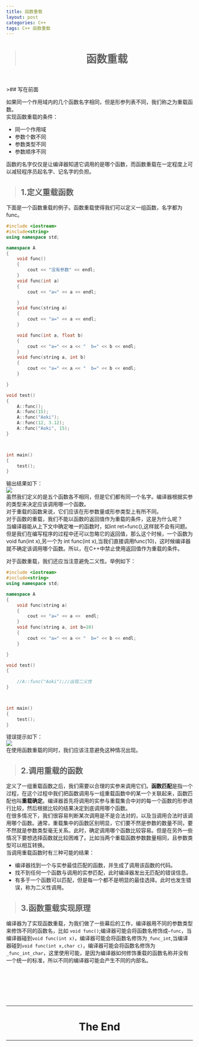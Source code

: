 ```yaml
---
title: 函数重载
layout: post
categories: C++
tags: C++ 函数重载
---
```

># <center>函数重载<center/>  

<br/>
<br/>
>## 写在前面 

如果同一个作用域内的几个函数名字相同，但是形参列表不同，我们称之为重载函数。   
实现函数重载的条件：  
- 同一个作用域
- 参数个数不同
- 参数类型不同
- 参数顺序不同

函数的名字仅仅是让编译器知道它调用的是哪个函数，而函数重载在一定程度上可以减轻程序员起名字、记名字的负担。   
>## 1.定义重载函数

下面是一个函数重载的例子。函数重载使得我们可以定义一组函数，名字都为func。  
```c++
#include <iostream>
#include<string>
using namespace std;

namespace A
{
	void func()
	{
		cout << "没有参数" << endl;
	}
	void func(int a)
	{
		cout << "a=" << a << endl;

	}
	void func(string a)
	{
		cout << "a=" << a << endl;
	}

	void func(int a, float b)
	{
		cout << "a=" << a << "  b=" << b << endl;
	}
	void func(string a, int b)
	{
		cout << "a=" << a << "  b=" << b << endl;
	}

}

void test()
{
	A::func();
	A::func(15);
	A::func("Aoki");
	A::func(12, 3.12);
	A::func("Aoki", 15);
}



int main()
{
	test();
}


```
输出结果如下：  
![](https://i.imgur.com/3VcHYjM.png)  
虽然我们定义的是五个函数各不相同，但是它们都有同一个名字。编译器根据实参的类型来决定应该调用哪一个函数。  
对于重载的函数来说，它们应该在形参数量或形参类型上有所不同。  
对于函数的重载，我们不能以函数的返回值作为重载的条件，这是为什么呢？  
当编译器能从上下文中确定唯一的函数时，如int ret=func(),这样就不会有问题。但是我们在编写程序的过程中还可以忽略它的返回值，那么这个时候，一个函数为 void fun(int x),另一个为 int func(int x),当我们直接调用func(10)，这时候编译器就不确定该调用哪个函数。所以，在C++中禁止使用返回值作为重载的条件。  

对于函数重载，我们还应当注意避免二义性。举例如下：  
```c++
#include <iostream>
#include<string>
using namespace std;

namespace A
{
	void func(string a)
	{
		cout << "a=" << a <<  endl;
	}
	void func(string a, int b=10)
	{
		cout << "a=" << a << "  b=" << b << endl;
	}

}

void test()
{
	
	//A::func("Aoki");//出现二义性
}



int main()
{
	test();
}
```
错误提示如下：  
![](https://i.imgur.com/7vIm1G8.png)  
在使用函数重载的同时，我们应该注意避免这种情况出现。  
>## 2.调用重载的函数

定义了一组重载函数之后，我们需要以合理的实参来调用它们。**函数匹配**是指一个过程，在这个过程中我们把函数调用与一组重载函数中的某一个关联起来，函数匹配也叫**重载确定**。编译器首先将调用的实参与重载集合中对的每一个函数的形参进行比较，然后根据比较的结果决定到底调用哪个函数。  
在很多情况下，我们很容易判断某次调用是不是合法对的，以及当调用合法时该调用哪个函数。通常，重载集中的函数区别明显，它们要不然是参数的数量不同，要不然就是参数类型毫无关系。此时，确定调用哪个函数比较容易。但是在另外一些情况下要想选择函数就比较困难了。比如当两个重载函数参数数量相同，且参数类型可以相互转换。  
当调用重载函数时有三种可能的结果：  
- 编译器找到一个与实参最佳匹配的函数，并生成了调用该函数的代码。  
- 找不到任何一个函数与调用的实参匹配，此时编译器发出无匹配的错误信息。
- 有多于一个函数可以匹配，但是每一个都不是明显的最佳选择。此时也发生错误，称为二义性调用。  


>## 3.函数重载实现原理

编译器为了实现函数重载，为我们做了一些幕后的工作，编译器用不同的参数类型来修饰不同的函数名，比如 `void func()`;编译器可能会将函数名修饰成`—func`，当编译器碰到`void func(int x)`，编译器可能会将函数名修饰为`_func_int`,当编译器碰到`void func(int x,char c)`，编译器可能会将函数名修饰为`_func_int_char`，这里使用可能，是因为编译器如何修饰重载的函数名称并没有一个统一的标准，所以不同的编译器可能会产生不同的内部名。  

<br/><br/><br/><br/><br/>

-------------------------------------
# <center>The End<center/>  
-------------------------------------